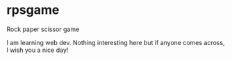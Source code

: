 # rpsgame
Rock paper scissor game

I am learning web dev. Nothing interesting here but if anyone comes across, I wish you a nice day!